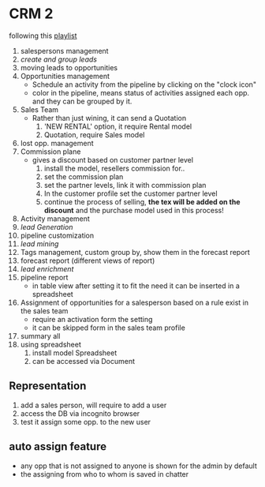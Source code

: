 # CRM 2

following this [playlist](https://youtube.com/playlist?list=PLeJtXzTubzj8dSeQ6dVDOU4Rlh5AQbTFO)

1. salespersons management
2. *create and group leads*
3. moving leads to opportunities
4. Opportunities management
   * Schedule an activity from the pipeline by clicking on the "clock icon"
   * color in the pipeline, means status of activities assigned each opp. and they can be grouped by it.
5. Sales Team
   * Rather than just wining, it can send a Quotation
      1. 'NEW RENTAL' option, it require Rental model
      2. Quotation, require Sales model
6. lost opp. management
7. Commission plane
   * gives a discount based on customer partner level
     1. install the model, resellers commission for..
     2. set the commission plan
     3. set the partner levels, link it with commission plan
     4. In the customer profile set the customer partner level
     5. continue the process of selling, **the tex will be added on the discount** and the purchase model used in this process!
8. Activity management
9. *lead Generation*
10. pipeline customization
11. *lead mining*
12. Tags management, custom group by, show them in the forecast report
13. forecast report (different views of report)
14. *lead enrichment*
15. pipeline report
    * in table view after setting it to fit the need it can be inserted in a spreadsheet
16. Assignment of opportunities for a salesperson based on a rule exist in the sales team
    * require an activation form the setting
    * it can be skipped form in the sales team profile
17. summary all
18. using spreadsheet
    1. install model Spreadsheet
    2. can be accessed via Document

## Representation

1. add a sales person, will require to add a user
2. access the DB via incognito browser
3. test it assign some opp. to the new user

## auto assign feature

* any opp that is not assigned to anyone is shown for the admin by default
* the assigning from who to whom is saved in chatter
